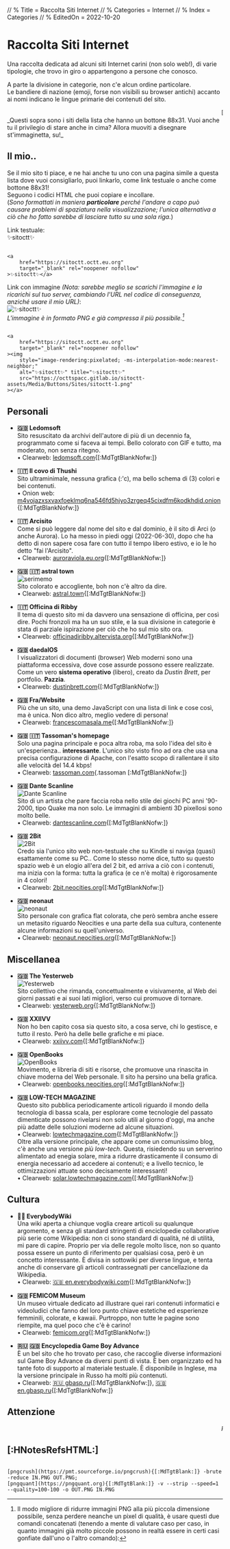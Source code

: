 // % Title = Raccolta Siti Internet
// % Categories = Internet
// % Index = Categories
// % EditedOn = 2022-10-20

# Raccolta Siti Internet

Una raccolta dedicata ad alcuni siti Internet carini (non solo web!), di varie tipologie, che trovo in giro o appartengono a persone che conosco.

A parte la divisione in categorie, non c'e alcun ordine particolare.  
Le bandiere di nazione (emoji, forse non visibili su browser antichi) accanto ai nomi indicano le lingue primarie dei contenuti del sito.

<div markdown="1" id="SitesList" class="NoImgCenter NoLinkLink ImgShiftedH Pixelated">

<marquee markdown="1">
[![✨sitoctt✨]([staticoso:Folder:Assets:AbsoluteRoot]/Media/Buttons/Sites/sitoctt-1.png)](#-Il-mio)&nbsp;
[![serimemo]([staticoso:Folder:Assets:AbsoluteRoot]/Media/Buttons/Sites/serimemo-88x31.png)](#-s-a-1)&nbsp;
[![Dante Scanline]([staticoso:Folder:Assets:AbsoluteRoot]/Media/Buttons/Sites/DanteScanline-88x31.png)](#-s-a-2)&nbsp;
[![2Bit]([staticoso:Folder:Assets:AbsoluteRoot]/Media/Buttons/Sites/2Bit-88x31.png)](#-s-a-3)&nbsp;
[![neonaut]([staticoso:Folder:Assets:AbsoluteRoot]/Media/Buttons/Sites/neonaut-88x31.png)](#-s-a-4)&nbsp;
[![Yesterweb]([staticoso:Folder:Assets:AbsoluteRoot]/Media/Buttons/Sites/Yesterweb-88x31.png)](#-s-a-5)&nbsp;
[![OpenBooks]([staticoso:Folder:Assets:AbsoluteRoot]/Media/Buttons/Sites/OpenBooks-88x31.gif)](#-s-a-6)&nbsp;
</marquee>  
_Questi sopra sono i siti della lista che hanno un bottone 88x31. Vuoi anche tu il privilegio di stare anche in cima? Allora muoviti a disegnare st'immaginetta, su!_

## Il mio..

Se il mio sito ti piace, e ne hai anche tu uno con una pagina simile a questa lista dove vuoi consigliarlo, puoi linkarlo, come link testuale o anche come bottone 88x31!  
Seguono i codici HTML che puoi copiare e incollare.  
(_Sono formattati in maniera **particolare** perché l'andare a capo può causare problemi di spaziatura nella visualizzazione; l'unica alternativa a ciò che ho fatto sarebbe di lasciare tutto su una sola riga._)

Link testuale:  
✨sitoctt✨  
<pre class="CodeScroll"><code>
&lt;a
	href="https://sitoctt.octt.eu.org"
	target="_blank" rel="noopener nofollow"
&gt;✨sitoctt✨&lt;/a&gt;
</code></pre>

Link con immagine _(Nota: sarebbe meglio se scarichi l'immagine e la ricarichi sul tuo server, cambiando l'URL nel codice di conseguenza, anziché usare il mio URL)_:  
![✨sitoctt✨]([staticoso:Folder:Assets:AbsoluteRoot]/Media/Buttons/Sites/sitoctt-1.png)  
_L'immagine è in formato PNG e già compressa il più possibile.[^Comandi di Compressione PNG Lossless]_  
<pre class="CodeScroll"><code>
&lt;a
	href="https://sitoctt.octt.eu.org"
	target="_blank" rel="noopener nofollow"
&gt;&lt;img
	style="image-rendering:pixelated; -ms-interpolation-mode:nearest-neighbor;"
	alt="✨sitoctt✨" title="✨sitoctt✨"
	src="https://octtspacc.gitlab.io/sitoctt-assets/Media/Buttons/Sites/sitoctt-1.png"
&gt;&lt;/a&gt;
</code></pre>

## Personali

- **🇬🇧 Ledomsoft**  
Sito resuscitato da archivi dell'autore di più di un decennio fa, programmato come si faceva ai tempi. Bello colorato con GIF e tutto, ma moderato, non senza ritegno.  
	• Clearweb: [ledomsoft.com](https://ledomsoft.com){[:MdTgtBlankNofw:]}

- **🇮🇹 Il covo di Thushi**  
Sito ultraminimale, nessuna grafica (:'c), ma bello schema di (3) colori e bei contenuti.  
	• Onion web: [m4vojazxsxvaxfoeklmq6na546fd5hjyo3zrgeq45cixdfm6kodkhdid.onion](http://m4vojazxsxvaxfoeklmq6na546fd5hjyo3zrgeq45cixdfm6kodkhdid.onion){[:MdTgtBlankNofw:]}

- **🇮🇹 Arcisito**  
Come si può leggere dal nome del sito e dal dominio, è il sito di Arci (o anche Aurora). Lo ha messo in piedi oggi (2022-06-30), dopo che ha detto di non sapere cosa fare con tutto il tempo libero estivo, e io le ho detto "fai l'Arcisito".  
	• Clearweb: [auroraviola.eu.org](https://auroraviola.eu.org){[:MdTgtBlankNofw:]}

- <b id="-s-a-1">🇬🇧 🇮🇹 astral town</b>  
![serimemo]([staticoso:Folder:Assets:AbsoluteRoot]/Media/Buttons/Sites/serimemo-88x31.png)  
Sito colorato e accogliente, boh non c'è altro da dire.  
	• Clearweb: [astral.town](https://astral.town){[:MdTgtBlankNofw:]}

- **🇮🇹 Officina di Ribby**  
Il tema di questo sito mi da davvero una sensazione di officina, per così dire. Pochi fronzoli ma ha un suo stile, e la sua divisione in categorie è stata di parziale ispirazione per ciò che ho sul mio sito ora.  
	• Clearweb: [officinadiribby.altervista.org](https://officinadiribby.altervista.org){[:MdTgtBlankNofw:]}

- **🇬🇧 daedalOS**  
I visualizzatori di documenti (browser) Web moderni sono una piattaforma eccessiva, dove cose assurde possono essere realizzate. Come un vero **sistema operativo** (libero), creato da _Dustin Brett_, per portfolio. **Pazzia**.  
	• Clearweb: [dustinbrett.com](https://dustinbrett.com){[:MdTgtBlankNofw:]}

- **🇬🇧 Fra/Website**  
Più che un sito, una demo JavaScript con una lista di link e cose così, ma è unica. Non dico altro, meglio vedere di persona!  
	• Clearweb: [francescomasala.me](https://francescomasala.me){[:MdTgtBlankNofw:]}

- **🇬🇧 🇮🇹 Tassoman's homepage**  
Solo una pagina principale e poca altra roba, ma solo l'idea del sito è un'esperienza.. **interessante**. L'unico sito visto fino ad ora che usa una precisa configurazione di Apache, con l'esatto scopo di rallentare il sito alle velocità del 14.4 kbps!  
	• Clearweb: [tassoman.com](https://tassoman.com){.tassoman [:MdTgtBlankNofw:]}

- <b id="-s-a-2">🇬🇧 Dante Scanline</b>  
![Dante Scanline]([staticoso:Folder:Assets:AbsoluteRoot]/Media/Buttons/Sites/DanteScanline-88x31.png)  
Sito di un artista che pare faccia roba nello stile dei giochi PC anni '90-2000, tipo Quake ma non solo. Le immagini di ambienti 3D pixellosi sono molto belle.  
	• Clearweb: [dantescanline.com](https://dantescanline.com){[:MdTgtBlankNofw:]}

- <b id="-s-a-3">🇬🇧 2Bit</b>  
![2Bit]([staticoso:Folder:Assets:AbsoluteRoot]/Media/Buttons/Sites/2Bit-88x31.png)  
Credo sia l'unico sito web non-testuale che su Kindle si naviga (quasi) esattamente come su PC.. Come lo stesso nome dice, tutto su questo spazio web è un elogio all'era del 2 bit, ed arriva a ciò con i contenuti, ma inizia con la forma: tutta la grafica (e ce n'è molta) è rigorosamente in 4 colori!  
	• Clearweb: [2bit.neocities.org](https://2bit.neocities.org){[:MdTgtBlankNofw:]}

- <b id="-s-a-4">🇬🇧 neonaut</b>  
![neonaut]([staticoso:Folder:Assets:AbsoluteRoot]/Media/Buttons/Sites/neonaut-88x31.png)  
Sito personale con grafica flat colorata, che però sembra anche essere un metasito riguardo Neocities e una parte della sua cultura, contenente alcune informazioni su quell'universo.  
	• Clearweb: [neonaut.neocities.org](https://neonaut.neocities.org){[:MdTgtBlankNofw:]}

## Miscellanea

- <b id="-s-a-5">🇬🇧 The Yesterweb</b>  
![Yesterweb]([staticoso:Folder:Assets:AbsoluteRoot]/Media/Buttons/Sites/Yesterweb-88x31.png)  
Sito collettivo che rimanda, concettualmente e visivamente, al Web dei giorni passati e ai suoi lati migliori, verso cui promuove di tornare.  
	• Clearweb: [yesterweb.org](https://yesterweb.org){[:MdTgtBlankNofw:]}

- **🇬🇧 XXIIVV**  
Non ho ben capito cosa sia questo sito, a cosa serve, chi lo gestisce, e tutto il resto. Però ha delle belle grafiche e mi piace.  
	• Clearweb: [xxiivv.com](https://xxiivv.com){[:MdTgtBlankNofw:]}

- <b id="-s-a-6">🇬🇧 OpenBooks</b>  
![OpenBooks]([staticoso:Folder:Assets:AbsoluteRoot]/Media/Buttons/Sites/OpenBooks-88x31.gif)  
Movimento, e libreria di siti e risorse, che promuove una rinascita in chiave moderna del Web personale. Il sito ha persino una bella grafica.  
	• Clearweb: [openbooks.neocities.org](https://openbooks.neocities.org){[:MdTgtBlankNofw:]}

- **🇬🇧 LOW-TECH MAGAZINE**  
Questo sito pubblica periodicamente articoli riguardo il mondo della tecnologia di bassa scala, per esplorare come tecnologie del passato dimenticate possono rivelarsi non solo utili al giorno d'oggi, ma anche più adatte delle soluzioni moderne ad alcune situazioni.  
	• Clearweb: [lowtechmagazine.com](https://lowtechmagazine.com){[:MdTgtBlankNofw:]}  
Oltre alla versione principale, che appare come un comunissimo blog, c'è anche una versione _più low-tech_. Questa, risiedendo su un serverino alimentato ad enegia solare, mira a ridurre drasticamente il consumo di energia necessario ad accedere ai contenuti; e a livello tecnico, le ottimizzazioni attuate sono decisamente interessanti!  
	• Clearweb: [solar.lowtechmagazine.com](https://solar.lowtechmagazine.com){[:MdTgtBlankNofw:]}

## Cultura

- **🏳️‍🌈 EverybodyWiki**  
Una wiki aperta a chiunque voglia creare articoli su qualunque argomento, e senza gli standard stringenti di enciclopedie collaborative più serie come Wikipedia: non ci sono standard di qualità, né di utilità, mi pare di capire. Proprio per via delle regole molto lisce, non so quanto possa essere un punto di riferimento per qualsiasi cosa, però è un concetto interessante. È divisa in sottowiki per diverse lingue, e tenta anche di conservare gli articoli contrassegnati per cancellazione da Wikipedia.  
	• Clearweb: [🇬🇧 en.everybodywiki.com](https://en.everybodywiki.com/Everybodywiki:Welcome){[:MdTgtBlankNofw:]}

- **🇬🇧 FEMICOM Museum**  
Un museo virtuale dedicato ad illustrare quei rari contenuti informatici e videoludici che fanno del loro punto chiave estetiche ed esperienze femminili, colorate, e kawaii. Purtroppo, non tutte le pagine sono riempite, ma quel poco che c'è è carino!  
	• Clearweb: [femicom.org](http://femicom.org){[:MdTgtBlankNofw:]}

- **🇷🇺 🇬🇧 Encyclopedia Game Boy Advance**  
È un bel sito che ho trovato per caso, che raccoglie diverse informazioni sul Game Boy Advance da diversi punti di vista. È ben organizzato ed ha tante foto di supporto al materiale testuale. È disponibile in Inglese, ma la versione principale in Russo ha molti più contenuti.  
	• Clearweb: [🇷🇺 gbasp.ru](https://gbasp.ru){[:MdTgtBlankNofw:]}, [🇬🇧 en.gbasp.ru](https://en.gbasp.ru){[:MdTgtBlankNofw:]}

</div>

## Attenzione

<marquee><i>Però, oh voi persone che fate i sitarelli, mannaggia, non mettete testo importante nell'infernale tag &lt;marquee&gt;, che non si legge niente e fa il mal di testa!</i></marquee>

## [:HNotesRefsHTML:]

[^Comandi di Compressione PNG Lossless]: Il modo migliore di ridurre immagini PNG alla più piccola dimensione possibile, senza perdere neanche un pixel di qualità, è usare questi due comandi concatenati (tenendo a mente di valutare caso per caso, in quanto immagini già molto piccole possono in realtà essere in certi casi gonfiate dall'uno o l'altro comando):
<code markdown="1">
[pngcrush](https://pmt.sourceforge.io/pngcrush){[:MdTgtBlank:]} -brute -reduce IN.PNG OUT.PNG;
[pngquant](https://pngquant.org){[:MdTgtBlank:]} -v --strip --speed=1 --quality=100-100 -o OUT.PNG IN.PNG</code>
